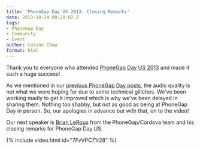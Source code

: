 ```yaml
---
title: 'PhoneGap Day US 2013: Closing Remarks'
date: 2013-10-24 08:20:02 Z
tags:
- PhoneGap Day
- Community
- Event
author: Colene Chow
format: html
---
```


Thank you to everyone who attended [PhoneGap Day US 2013](http://pgday.phonegap.com/us2013) and made it such a huge success!

As we mentioned in our [previous PhoneGap Day posts](https://phonegap.com/blog/tag/phonegap-day/), the audio quality is not what we were hoping for due to some technical glitches. We've been working madly to get it improved which is why we've been delayed in sharing them. Nothing too shabby, but not as good as being at PhoneGap Day in person. So, our apologies in advance but with that, on to the video!

Our next speaker is [Brian LeRoux](http://twitter.com/brianleroux) from the PhoneGap/Cordova team and his closing remarks for PhoneGap Day US.

{% include video.html id="7FvVPC71r28" %}
